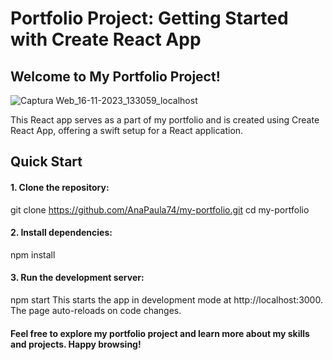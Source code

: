 # Portfolio Project: Getting Started with Create React App
## Welcome to My Portfolio Project!
![Captura Web_16-11-2023_133059_localhost](https://github.com/AnaPaula74/my-portfolio/assets/123080363/f86ad2f9-1de1-4e1a-a673-41e84f363823)


This React app serves as a part of my portfolio and is created using Create React App, offering a swift setup for a React application.

## Quick Start

#### 1. Clone the repository:
git clone https://github.com/AnaPaula74/my-portfolio.git
cd my-portfolio

#### 2. Install dependencies:
npm install

#### 3. Run the development server:
npm start
This starts the app in development mode at http://localhost:3000. The page auto-reloads on code changes.

#### Feel free to explore my portfolio project and learn more about my skills and projects. Happy browsing!
